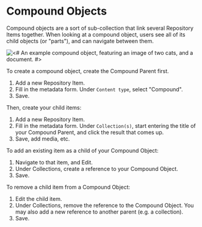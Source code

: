 # Compound Objects

Compound objects are a sort of sub-collection that link several Repository Items together. When looking at a compound object, users see all of its child objects (or "parts"), and can navigate between them.

![<# An example compound object, featuring an image of two cats, and a document. #>](/arca-docs/assets/compound-example.png "Screenshot")

To create a compound object, create the Compound Parent first. 

1. Add a new Repository Item.
2. Fill in the metadata form. Under `Content type`, select "Compound".
3. Save.

Then, create your child items:

1. Add a new Repository Item. 
2. Fill in the metadata form. Under `Collection(s)`, start entering the title of your Compound Parent, and click the result that comes up.
3. Save, add media, etc.

To add an existing item as a child of your Compound Object:

1. Navigate to that item, and Edit.
2. Under Collections, create a reference to your Compound Object.
3. Save.

To remove a child item from a Compound Object:

1. Edit the child item.
2. Under Collections, remove the reference to the Compound Object. You may also add a new reference to another parent (e.g. a collection).
3. Save.